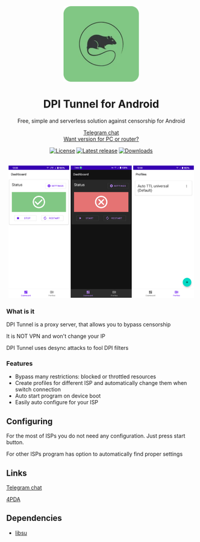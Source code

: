 <div align="center">
<img src="assets/logo.webp" alt="DPI Tunnel logo" width="200">
<br><h1>DPI Tunnel for Android</h1>
Free, simple and serverless solution against censorship for Android

<a href="https://t.me/DPITunnelOFFICIAL">Telegram chat</a>
<br>
<a href="https://github.com/zhenyolka/DPITunnel-cli">Want version for PC or router?</a>

<a href="https://github.com/zhenyolka/DPITunnel-android/blob/master/LICENSE"><img src="https://img.shields.io/github/license/zhenyolka/DPITunnel-android?style=flat-square" alt="License"/></a>
<a href="https://github.com/zhenyolka/DPITunnel-android/releases/latest"><img src="https://img.shields.io/github/v/release/zhenyolka/DPITunnel-android?style=flat-square" alt="Latest release"/></a>
<a href="https://github.com/zhenyolka/DPITunnel-android/releases"><img src="https://img.shields.io/github/downloads/zhenyolka/DPITunnel-android/total?style=flat-square" alt="Downloads"/></a>

<br>
<img src="assets/screenshot_1.png" alt="DPI Tunnel UI" height="64.8%" width="32%" />
<img src="assets/screenshot_2.png" alt="DPI Tunnel UI" height="64.8%" width="32%" />
<img src="assets/screenshot_3.png" alt="DPI Tunnel UI" height="64.8%" width="32%" />
</div>

### What is it
DPI Tunnel is a proxy server, that allows you to bypass censorship

It is NOT VPN and won't change your IP

DPI Tunnel uses desync attacks to fool DPI filters

### Features
* Bypass many restrictions: blocked or throttled resources
* Create profiles for different ISP and automatically change them when switch connection
* Auto start program on device boot
* Easily auto configure for your ISP

## Configuring
For the most of ISPs you do not need any configuration. Just press start button.

For other ISPs program has option to automatically find proper settings

## Links
[Telegram chat](https://t.me/DPITunnelOFFICIAL)

[4PDA](https://4pda.to/forum/index.php?showtopic=1043778)

## Dependencies
* [libsu](https://github.com/topjohnwu/libsu)
